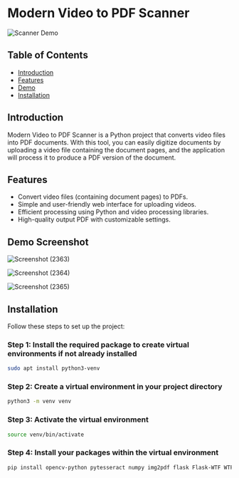 
# Modern Video to PDF Scanner

![Scanner Demo](link-to-demo-gif-or-image.gif)

## Table of Contents
- [Introduction](#introduction)
- [Features](#features)
- [Demo](#demo)
- [Installation](#installation)


## Introduction
Modern Video to PDF Scanner is a Python project that converts video files into PDF documents. With this tool, you can easily digitize documents by uploading a video file containing the document pages, and the application will process it to produce a PDF version of the document.

## Features
- Convert video files (containing document pages) to PDFs.
- Simple and user-friendly web interface for uploading videos.
- Efficient processing using Python and video processing libraries.
- High-quality output PDF with customizable settings.

## Demo Screenshot

![Screenshot (2363)](https://github.com/SAHILGAWLI/Kheencho/assets/100032163/e8a12c78-e3f9-4745-8dec-11c1f14d9e6a)


![Screenshot (2364)](https://github.com/SAHILGAWLI/Kheencho/assets/100032163/3863cca3-e73c-4822-bb9d-79ad6026b556)


![Screenshot (2365)](https://github.com/SAHILGAWLI/Kheencho/assets/100032163/3b50cbe8-f92c-4c13-a713-ba1e7f1b36e5)


## Installation
Follow these steps to set up the project:

### Step 1: Install the required package to create virtual environments if not already installed
```bash
sudo apt install python3-venv
```

### Step 2: Create a virtual environment in your project directory
```bash
python3 -m venv venv
```

### Step 3: Activate the virtual environment
```bash
source venv/bin/activate
```

### Step 4: Install your packages within the virtual environment
```bash
pip install opencv-python pytesseract numpy img2pdf flask Flask-WTF WTForms scikit-image Pillow flask-socketio flask-cors
```

